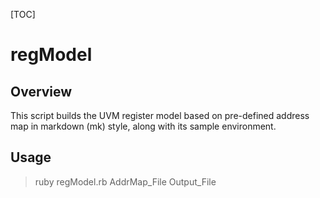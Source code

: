 [TOC]

# regModel

## Overview
This script builds the UVM register model based on pre-defined address map in markdown (mk) style, along with its sample environment.

## Usage
> ruby regModel.rb AddrMap_File Output_File

